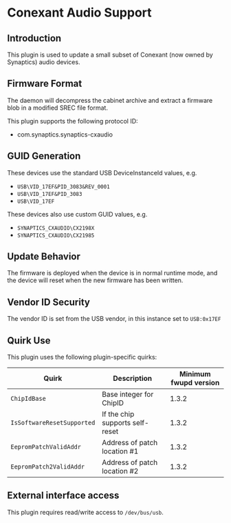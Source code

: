 Conexant Audio Support
======================

Introduction
------------

This plugin is used to update a small subset of Conexant (now owned by Synaptics)
audio devices.

Firmware Format
---------------

The daemon will decompress the cabinet archive and extract a firmware blob in
a modified SREC file format.

This plugin supports the following protocol ID:

 * com.synaptics.synaptics-cxaudio

GUID Generation
---------------

These devices use the standard USB DeviceInstanceId values, e.g.

 * `USB\VID_17EF&PID_3083&REV_0001`
 * `USB\VID_17EF&PID_3083`
 * `USB\VID_17EF`

These devices also use custom GUID values, e.g.

 * `SYNAPTICS_CXAUDIO\CX2198X`
 * `SYNAPTICS_CXAUDIO\CX21985`

Update Behavior
---------------

The firmware is deployed when the device is in normal runtime mode, and the
device will reset when the new firmware has been written.

Vendor ID Security
------------------

The vendor ID is set from the USB vendor, in this instance set to `USB:0x17EF`

Quirk Use
---------

This plugin uses the following plugin-specific quirks:

| Quirk                      | Description                      | Minimum fwupd version |
|----------------------------|----------------------------------|-----------------------|
| `ChipIdBase`               | Base integer for ChipID          | 1.3.2                 |
| `IsSoftwareResetSupported` | If the chip supports self-reset  | 1.3.2                 |
| `EepromPatchValidAddr`     | Address of patch location #1     | 1.3.2                 |
| `EepromPatch2ValidAddr`    | Address of patch location #2     | 1.3.2                 |

External interface access
-------------------------
This plugin requires read/write access to `/dev/bus/usb`.
